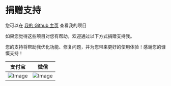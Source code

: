 # 捐赠支持

您可以在 [我的 Github 主页](https://github.com/lisonge) 查看我的项目

如果您觉得这些项目对您有帮助，欢迎通过以下方式捐赠支持我。

您的支持将帮助我优化功能、修复问题，并为您带来更好的使用体验！感谢您的慷慨支持！

| 支付宝                                                                                    | 微信                                                                                      |
| :-----------------------------------------------------------------------------------------: | :-----------------------------------------------------------------------------------------: |
| ![Image](https://e.gkd.li/716b60e8-5ff0-42e5-b362-6ac5515431b9) | ![Image](https://e.gkd.li/735f806c-fa38-40af-bd0b-200888df2a85) |
